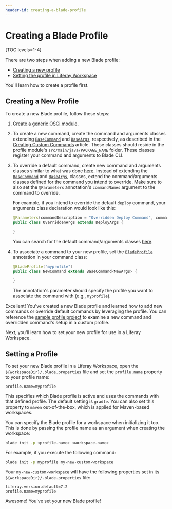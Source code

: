 ```yaml
---
header-id: creating-a-blade-profile
---
```


# Creating a Blade Profile

[TOC levels=1-4]

There are two steps when adding a new Blade profile:

- [Creating a new profile](#creating-a-new-profile)
- [Setting the profile in Liferay Workspace](#setting-a-profile)

You'll learn how to create a profile first.

## Creating a New Profile

To create a new Blade profile, follow these steps:

1.  [Create a generic OSGi module](/docs/7-2/reference/-/knowledge_base/r/creating-a-project).

2.  To create a new command, create the command and arguments classes extending
    [`BaseCommand`](https://github.com/liferay/liferay-blade-cli/blob/master/cli/src/main/java/com/liferay/blade/cli/command/BaseCommand.java)
    and
    [`BaseArgs`](https://github.com/liferay/liferay-blade-cli/blob/master/cli/src/main/java/com/liferay/blade/cli/command/BaseArgs.java),
    respectively, as described in the
    [Creating Custom Commands](/docs/7-2/reference/-/knowledge_base/r/creating-custom-commands-for-blade-cli)
    article. These classes should reside in the profile module's
    `src/main/java/PACKAGE_NAME` folder. These classes register your command and
    arguments to Blade CLI.

3.  To override a default command, create new command and arguments classes
    similar to what was done
    [here](/docs/7-2/reference/-/knowledge_base/r/creating-custom-commands-for-blade-cli).
    Instead of extending the
    [`BaseCommand`](https://github.com/liferay/liferay-blade-cli/blob/master/cli/src/main/java/com/liferay/blade/cli/command/BaseCommand.java)
    and
    [`BaseArgs`](https://github.com/liferay/liferay-blade-cli/blob/master/cli/src/main/java/com/liferay/blade/cli/command/BaseArgs.java),
    classes, extend the command/arguments classes defined for the command you
    intend to override. Make sure to also set the `@Parameters` annotation's
    `commandNames` argument to the command to override.

    For example, if you intend to override the default `deploy` command, your
    arguments class declaration would look like this:

    ```java
    @Parameters(commandDescription = "Overridden Deploy Command", commandNames = "deploy")
    public class OverriddenArgs extends DeployArgs {

    }
    ```

    You can search for the default command/arguments classes
    [here](https://github.com/liferay/liferay-blade-cli/tree/master/cli/src/main/java/com/liferay/blade/cli/command).

4.  To associate a command to your new profile, set the
    [`BladeProfile`](https://github.com/liferay/liferay-blade-cli/blob/master/cli/src/main/java/com/liferay/blade/cli/command/BladeProfile.java)
    annotation in your command class:

    ```java
    @BladeProfile("myprofile")
    public class NewCommand extends BaseCommand<NewArgs> {

    }
    ```

    The annotation's parameter should specify the profile you want to associate
    the command with (e.g., `myprofile`).

Excellent! You've created a new Blade profile and learned how to add new
commands or override default commands by leveraging the profile. You can
reference the
[sample profile project](https://github.com/liferay/liferay-blade-cli/tree/master/extensions/sample-profile)
to examine a new command and overridden command's setup in a custom profile.

Next, you'll learn how to set your new profile for use in a Liferay Workspace.

## Setting a Profile

To set your new Blade profile in a Liferay Workspace, open the
`${workspaceDir}/.blade.properties` file and set the `profile.name` property to
your profile name:

```properties
profile.name=myprofile
```

This specifies which Blade profile is active and uses the commands with that
defined profile. The default setting is `gradle`. You can also set this property
to `maven` out-of-the-box, which is applied for Maven-based workspaces.

You can specify the Blade profile for a workspace when initializing it too. This
is done by passing the profile name as an argument when creating the workspace:

```bash
blade init -p <profile-name> <workspace-name>
```

For example, if you execute the following command:

```bash
blade init -p myprofile my-new-custom-workspace
```

Your `my-new-custom-workspace` will have the following properties set in its
`${workspaceDir}/.blade.properties` file:

```properties
liferay.version.default=7.2
profile.name=myprofile
```

Awesome! You've set your new Blade profile!
